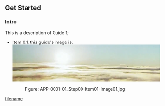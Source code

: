 ## Get Started

<!-- ---------------------------------------------------------------------------- -->

### Intro 
This is a description of Guide 1; 
- Item 0.1, this guide's image is: 
  ![APP-Step01-Item00-Image01](assets/APP-0001-01_Step00-Item01-Image01.jpg)
  <figure>Figure: APP-0001-01_Step00-Item01-Image01.jpg</figure>

[filename](01-guide-01a.md ':include')

<!-- ---------------------------------------------------------------------------- -->

<span></span>
